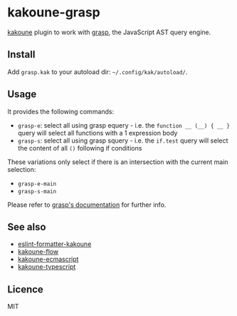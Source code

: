 # kakoune-grasp

[kakoune](http://kakoune.org) plugin to work with [grasp](http://www.graspjs.com/), the JavaScript AST query engine.

## Install

Add `grasp.kak` to your autoload dir: `~/.config/kak/autoload/`.

## Usage

It provides the following commands:

- `grasp-e`: select all using grasp equery - i.e. the `function __ (__) { __ }` query will select all functions with a 1 expression body
- `grasp-s`: select all using grasp squery - i.e. the `if.test` query will select the content of all `()` following if conditions

These variations only select if there is an intersection with the current main selection:

- `grasp-e-main`
- `grasp-s-main`

Please refer to [grasp's documentation](http://www.graspjs.com/docs/) for further info.

## See also

- [eslint-formatter-kakoune](https://github.com/Delapouite/eslint-formatter-kakoune)
- [kakoune-flow](https://github.com/Delapouite/kakoune-flow)
- [kakoune-ecmascript](https://github.com/Delapouite/kakoune-ecmascript)
- [kakoune-typescript](https://github.com/atomrc/kakoune-typescript)

## Licence

MIT
